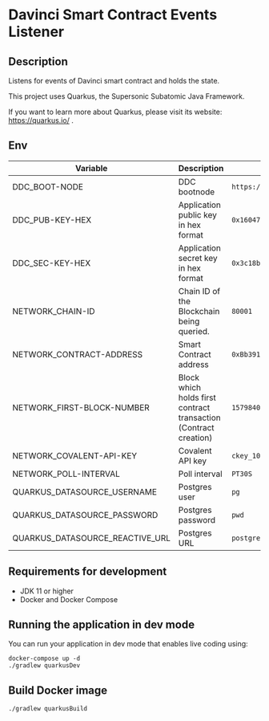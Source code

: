 # Davinci Smart Contract Events Listener

## Description

Listens for events of Davinci smart contract and holds the state.

This project uses Quarkus, the Supersonic Subatomic Java Framework.

If you want to learn more about Quarkus, please visit its website: https://quarkus.io/ .

## Env

|Variable|Description|Default value|
|---|---|---|
|DDC_BOOT-NODE|DDC bootnode|`https://node-0.ddc.dev.cere.network`|
|DDC_PUB-KEY-HEX|Application public key in hex format|`0x16047c8f17b13b15021a1c2be99259fb08dda9bf517746795c6fb5fb3f461178`|
|DDC_SEC-KEY-HEX|Application secret key in hex format|`0x3c18b7b6e1fe67af056e77870c65a019c65a7ed7052d550fcc191ca54d16ca9116047c8f17b13b15021a1c2be99259fb08dda9bf517746795c6fb5fb3f461178`|
|NETWORK_CHAIN-ID|Chain ID of the Blockchain being queried.|`80001`|
|NETWORK_CONTRACT-ADDRESS|Smart Contract address|`0xBb391c59403818A56A4ddb51FeE561c42571aFf4`|
|NETWORK_FIRST-BLOCK-NUMBER|Block which holds first contract transaction (Contract creation)|`15798405`|
|NETWORK_COVALENT-API-KEY|Covalent API key|`ckey_103992e94cd94393beb35d1456d`|
|NETWORK_POLL-INTERVAL|Poll interval|`PT30S`|
|QUARKUS_DATASOURCE_USERNAME|Postgres user|`pg`|
|QUARKUS_DATASOURCE_PASSWORD|Postgres password|`pwd`|
|QUARKUS_DATASOURCE_REACTIVE_URL|Postgres URL|`postgresql://localhost:5432/davinci`|

## Requirements for development

- JDK 11 or higher
- Docker and Docker Compose

## Running the application in dev mode

You can run your application in dev mode that enables live coding using:

```shell
docker-compose up -d
./gradlew quarkusDev
```

## Build Docker image

```shell
./gradlew quarkusBuild
```

